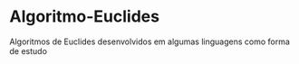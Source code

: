 # Algoritmo-Euclides
Algoritmos de Euclides desenvolvidos em algumas linguagens como forma de estudo

